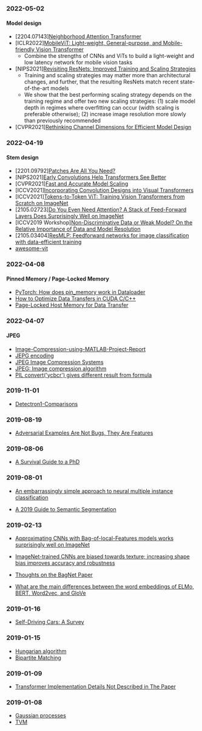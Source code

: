 ### 2022-05-02
#### Model design
- [2204.07143][Neighborhood Attention Transformer](https://arxiv.org/abs/2204.07143)
- [ICLR2022][MobileViT: Light-weight, General-purpose, and Mobile-friendly Vision Transformer](https://arxiv.org/abs/2110.02178)
  - Combine the strengths of CNNs and ViTs to build a light-weight and low latency network for mobile vision tasks
- [NIPS2021][Revisiting ResNets: Improved Training and Scaling Strategies](https://arxiv.org/abs/2103.07579)
  -  Training and scaling strategies may matter more than architectural changes, and further, that the resulting ResNets match recent state-of-the-art models
  -  We show that the best performing scaling strategy depends on the training regime and offer two new scaling strategies: (1) scale model depth
in regimes where overfitting can occur (width scaling is preferable otherwise); (2) increase image resolution more slowly than previously recommended 
- [CVPR2021][Rethinking Channel Dimensions for Efficient Model Design](https://openaccess.thecvf.com/content/CVPR2021/html/Han_Rethinking_Channel_Dimensions_for_Efficient_Model_Design_CVPR_2021_paper.html)

### 2022-04-19
#### Stem design
- [2201.09792][Patches Are All You Need?](https://arxiv.org/abs/2201.09792)
- [NIPS2021][Early Convolutions Help Transformers See Better](https://proceedings.neurips.cc/paper/2021/hash/ff1418e8cc993fe8abcfe3ce2003e5c5-Abstract.html)
- [CVPR2021][Fast and Accurate Model Scaling](https://openaccess.thecvf.com/content/CVPR2021/html/Dollar_Fast_and_Accurate_Model_Scaling_CVPR_2021_paper.html)
- [ICCV2021][Incorporating Convolution Designs into Visual Transformers](http://openaccess.thecvf.com/content/ICCV2021/html/Yuan_Incorporating_Convolution_Designs_Into_Visual_Transformers_ICCV_2021_paper.html)
- [ICCV2021][Tokens-to-Token ViT: Training Vision Transformers from Scratch on ImageNet](https://openaccess.thecvf.com/content/ICCV2021/html/Yuan_Tokens-to-Token_ViT_Training_Vision_Transformers_From_Scratch_on_ImageNet_ICCV_2021_paper.html)
- [2105.02723][Do You Even Need Attention? A Stack of Feed-Forward Layers Does Surprisingly Well on ImageNet](https://arxiv.org/abs/2105.02723)
- [ICCV2019 Workshop][Non-Discriminative Data or Weak Model? On the Relative Importance of Data and Model Resolution](https://openaccess.thecvf.com/content_ICCVW_2019/html/RLQ/Sandler_Non-Discriminative_Data_or_Weak_Model_On_the_Relative_Importance_of_ICCVW_2019_paper.html)
- [2105.03404][ResMLP: Feedforward networks for image classification with data-efficient training](https://arxiv.org/abs/2105.03404)
- [awesome-vit](https://github.com/open-mmlab/awesome-vit)

### 2022-04-08
#### Pinned Memory / Page-Locked Memory
- [PyTorch: How does pin_memory work in Dataloader](https://stackoverflow.com/questions/55563376/pytorch-how-does-pin-memory-work-in-dataloader)
- [How to Optimize Data Transfers in CUDA C/C++](https://developer.nvidia.com/blog/how-optimize-data-transfers-cuda-cc/)
- [Page-Locked Host Memory for Data Transfer](https://leimao.github.io/blog/Page-Locked-Host-Memory-Data-Transfer/)

### 2022-04-07
#### JPEG
- [Image-Compression-using-MATLAB-Project-Report](https://www.slideshare.net/kgaurav113/image-compression-using-matlab-project-report?next_slideshow=66007871)
- [JEPG encoding](https://cseweb.ucsd.edu/classes/sp03/cse126/lecture/lecture5.pdf)
- [JPEG Image Compression Systems](https://www.ece.ucdavis.edu/cerl/reliablejpeg/compression/)
- [JPEG: Image compression algorithm](http://pi.math.cornell.edu/~web6140/TopTenAlgorithms/JPEG.html)
- [PIL convert('ycbcr') gives different result from formula](https://github.com/python-pillow/Pillow/issues/4668)

### 2019-11-01
- [Detectron1-Comparisons](https://github.com/facebookresearch/detectron2/tree/master/configs/Detectron1-Comparisons)

### 2019-08-19
- [Adversarial Examples Are Not Bugs, They Are Features](https://arxiv.org/abs/1905.02175)

### 2019-08-06
- [A Survival Guide to a PhD](https://karpathy.github.io/2016/09/07/phd/)

### 2019-08-01
- [An embarrassingly simple approach to neural multiple instance classification](https://arxiv.org/abs/1905.01947)

- [A 2019 Guide to Semantic Segmentation](https://heartbeat.fritz.ai/a-2019-guide-to-semantic-segmentation-ca8242f5a7fc)

### 2019-02-13
- [Approximating CNNs with Bag-of-local-Features models works surprisingly well on ImageNet](https://openreview.net/forum?id=SkfMWhAqYQ)

- [ImageNet-trained CNNs are biased towards texture; increasing shape bias improves accuracy and robustness](https://arxiv.org/abs/1811.12231)

- [Thoughts on the BagNet Paper](https://blog.evjang.com/2019/02/bagnet.html)
- [What are the main differences between the word embeddings of ELMo, BERT, Word2vec, and GloVe](https://www.reddit.com/r/MachineLearning/comments/aptwxm/d_what_are_the_main_differences_between_the_word/)

### 2019-01-16
- [Self-Driving Cars: A Survey](https://arxiv.org/abs/1901.04407)

### 2019-01-15
- [Hungarian algorithm](https://www.cc.gatech.edu/~rpeng/18434_S15/hungarianAlgorithm.pdf)
- [Bipartite Matching](https://www.cse.ust.hk/~golin/COMP572/Notes/Matching.pdf)

### 2019-01-09
- [Transformer Implementation Details Not Described in The Paper](https://tunz.kr/post/4)

### 2019-01-08
- [Gaussian processes](https://planspace.org/20181226-gaussian_processes_are_not_so_fancy/)
- [TVM](https://sampl.cs.washington.edu/tvmconf/#about-tvmconf)
